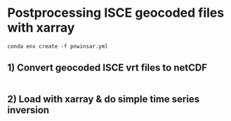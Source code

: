 # Postprocessing ISCE geocoded files with xarray

```
conda env create -f pnwinsar.yml
```

## 1) Convert geocoded ISCE vrt files to netCDF
```

```

## 2) Load with xarray & do simple time series inversion
